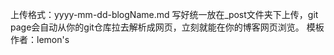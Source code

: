 上传格式：yyyy-mm-dd-blogName.md
写好统一放在_post文件夹下上传，git page会自动从你的git仓库拉去解析成网页，立刻就能在你的博客网页浏览。
模板作者：lemon's 

